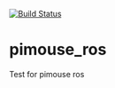[![Build Status](https://travis-ci.org/seeabird/pimouse_ros.svg?branch=master)](https://travis-ci.org/seeabird/pimouse_ros)

# pimouse_ros
Test for pimouse ros
